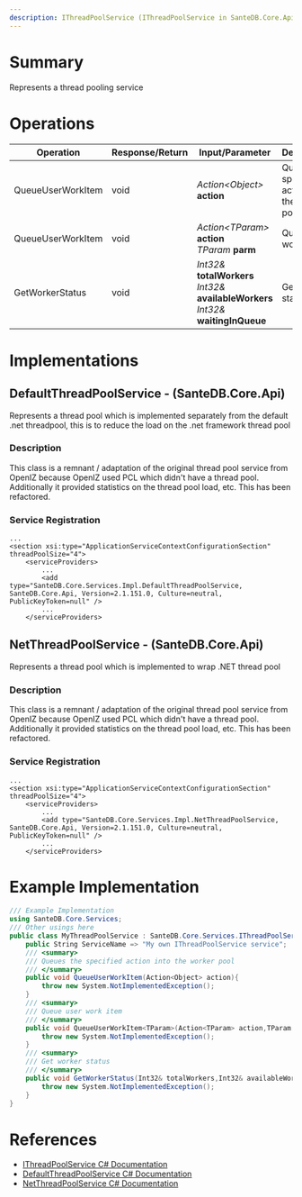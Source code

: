```yaml
---
description: IThreadPoolService (IThreadPoolService in SanteDB.Core.Api)
---
```


# Summary
Represents a thread pooling service

# Operations

|Operation|Response/Return|Input/Parameter|Description|
|-|-|-|-|
|QueueUserWorkItem|void|*Action&lt;Object>* **action**|Queues the specified action into the worker pool|
|QueueUserWorkItem|void|*Action&lt;TParam>* **action**<br/>*TParam* **parm**|Queue user work item|
|GetWorkerStatus|void|*Int32&* **totalWorkers**<br/>*Int32&* **availableWorkers**<br/>*Int32&* **waitingInQueue**|Get worker status|

# Implementations


## DefaultThreadPoolService - (SanteDB.Core.Api)
Represents a thread pool which is implemented separately from the default .net
            threadpool, this is to reduce the load on the .net framework thread pool
### Description
This class is a remnant / adaptation of the original thread pool service from OpenIZ because OpenIZ used PCL which
            didn't have a thread pool. Additionally it provided statistics on the thread pool load, etc. This has been
            refactored.

### Service Registration
```markup
...
<section xsi:type="ApplicationServiceContextConfigurationSection" threadPoolSize="4">
	<serviceProviders>
		...
		<add type="SanteDB.Core.Services.Impl.DefaultThreadPoolService, SanteDB.Core.Api, Version=2.1.151.0, Culture=neutral, PublicKeyToken=null" />
		...
	</serviceProviders>
```

## NetThreadPoolService - (SanteDB.Core.Api)
Represents a thread pool which is implemented to wrap .NET thread pool
### Description
This class is a remnant / adaptation of the original thread pool service from OpenIZ because OpenIZ used PCL which
            didn't have a thread pool. Additionally it provided statistics on the thread pool load, etc. This has been
            refactored.

### Service Registration
```markup
...
<section xsi:type="ApplicationServiceContextConfigurationSection" threadPoolSize="4">
	<serviceProviders>
		...
		<add type="SanteDB.Core.Services.Impl.NetThreadPoolService, SanteDB.Core.Api, Version=2.1.151.0, Culture=neutral, PublicKeyToken=null" />
		...
	</serviceProviders>
```
# Example Implementation
```csharp
/// Example Implementation
using SanteDB.Core.Services;
/// Other usings here
public class MyThreadPoolService : SanteDB.Core.Services.IThreadPoolService { 
	public String ServiceName => "My own IThreadPoolService service";
	/// <summary>
	/// Queues the specified action into the worker pool
	/// </summary>
	public void QueueUserWorkItem(Action<Object> action){
		throw new System.NotImplementedException();
	}
	/// <summary>
	/// Queue user work item
	/// </summary>
	public void QueueUserWorkItem<TParam>(Action<TParam> action,TParam parm){
		throw new System.NotImplementedException();
	}
	/// <summary>
	/// Get worker status
	/// </summary>
	public void GetWorkerStatus(Int32& totalWorkers,Int32& availableWorkers,Int32& waitingInQueue){
		throw new System.NotImplementedException();
	}
}
```

# References

* [IThreadPoolService C# Documentation](http://santesuite.org/assets/doc/net/html/T_SanteDB_Core_Services_IThreadPoolService.htm)
* [DefaultThreadPoolService C# Documentation](http://santesuite.org/assets/doc/net/html/T_SanteDB_Core_Services_Impl_DefaultThreadPoolService.htm)
* [NetThreadPoolService C# Documentation](http://santesuite.org/assets/doc/net/html/T_SanteDB_Core_Services_Impl_NetThreadPoolService.htm)
